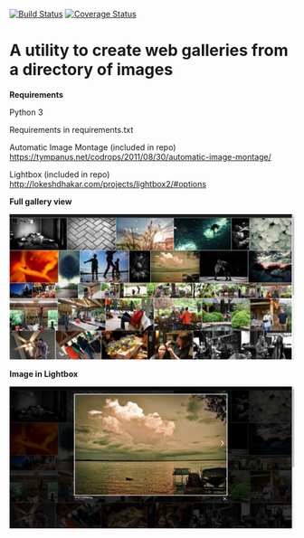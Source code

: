 [![Build Status](https://travis-ci.org/btnpushnmunky/pygallerycreator.svg?branch=master)](https://travis-ci.org/btnpushnmunky/pygallerycreator.svg?branch=master) [![Coverage Status](https://coveralls.io/repos/github/btnpushnmunky/pygallerycreator/badge.svg?branch=master)](https://coveralls.io/github/btnpushnmunky/pygallerycreator?branch=master)


A utility to create web galleries from a directory of images
============================================================

**Requirements**

Python 3

Requirements in requirements.txt

Automatic Image Montage (included in repo)
https://tympanus.net/codrops/2011/08/30/automatic-image-montage/

Lightbox (included in repo)
http://lokeshdhakar.com/projects/lightbox2/#options

**Full gallery view**

![Alt text](screenshot1.png?raw=true)

**Image in Lightbox**

![Alt text](screenshot2.png?raw=true)